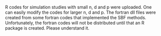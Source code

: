 R codes for simulation studies with small n, d and p were uploaded. One can easily modify the codes for larger n, d and p. The fortran dll files were created from some fortran codes that implemented the SBF methods. Unfortunately, the fortran codes will not be distributed until that an R package is created. Please understand it.
